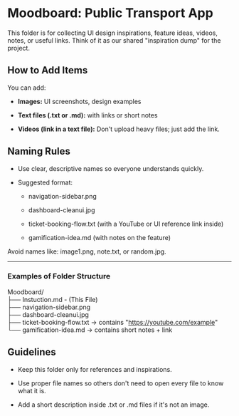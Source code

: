 Moodboard: Public Transport App
===============================

This folder is for collecting UI design inspirations, feature ideas, videos, notes, or useful links. Think of it as our shared "inspiration dump" for the project.

How to Add Items
----------------

You can add:

*   **Images:** UI screenshots, design examples
    
*   **Text files (.txt or .md):** with links or short notes
    
*   **Videos (link in a text file):** Don't upload heavy files; just add the link.
    

Naming Rules
------------

*   Use clear, descriptive names so everyone understands quickly.
    
*   Suggested format:
    
    *   navigation-sidebar.png
        
    *   dashboard-cleanui.jpg
        
    *   ticket-booking-flow.txt (with a YouTube or UI reference link inside)
        
    *   gamification-idea.md (with notes on the feature)
        

Avoid names like: image1.png, note.txt, or random.jpg.

---

### Examples of Folder Structure

Moodboard/ </br>
├── Instuction.md - (This File) </br>
├── navigation-sidebar.png </br>
├── dashboard-cleanui.jpg </br>
├── ticket-booking-flow.txt → contains "https://youtube.com/example" </br>
└── gamification-idea.md → contains short notes + link </br>

Guidelines
----------

*   Keep this folder only for references and inspirations.
    
*   Use proper file names so others don't need to open every file to know what it is.
    
*   Add a short description inside .txt or .md files if it's not an image.